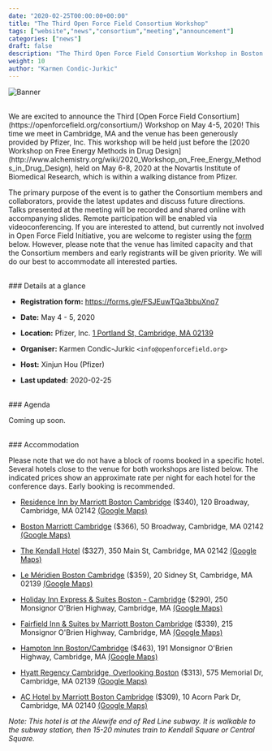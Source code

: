 ```yaml
---
date: "2020-02-25T00:00:00+00:00"
title: "The Third Open Force Field Consortium Workshop"
tags: ["website","news","consortium","meeting","announcement"]
categories: ["news"]
draft: false
description: "The Third Open Force Field Consortium Workshop in Boston on May 4-5, 2020."
weight: 10
author: "Karmen Condic-Jurkic"
---
```


![Banner](OpenFF-banner.png "Banner")


<br>
We are excited to announce the Third [Open Force Field Consortium](https://openforcefield.org/consortium/) Workshop on May 4-5, 2020! This time we meet in Cambridge, MA and the venue has been generously provided by Pfizer, Inc. This workshop will be held just before the [2020 Workshop on Free Energy Methods in Drug Design](http://www.alchemistry.org/wiki/2020_Workshop_on_Free_Energy_Methods_in_Drug_Design), held on May 6-8, 2020 at the Novartis Institute of Biomedical Research, which is within a walking distance from Pfizer.

The primary purpose of the event is to gather the Consortium members and collaborators, provide the latest updates and discuss future directions. Talks presented at the meeting will be recorded and shared online with accompanying slides. Remote participation will be enabled via videoconferencing. If you are interested to attend, but currently not involved in Open Force Field Initiative, you are welcome to register using the [form]((https://forms.gle/FSJEuwTQa3bbuXnq7)) below. However, please note that the venue has limited capacity and that the Consortium members and early registrants will be given priority. We will do our best to accommodate all interested parties.

<br>
### Details at a glance

* **Registration form:** https://forms.gle/FSJEuwTQa3bbuXnq7

* **Date:** May 4 - 5, 2020

* **Location:** Pfizer, Inc. [1 Portland St, Cambridge, MA 02139](https://goo.gl/maps/vDp7nFjgFRuVA5wu5)

* **Organiser:** Karmen Condic-Jurkic `<info@openforcefield.org>`

* **Host:** Xinjun Hou (Pfizer)

* **Last updated:** 2020-02-25

<br>
### Agenda

Coming up soon.

<br>
### Accommodation

Please note that we do not have a block of rooms booked in a specific hotel. Several hotels close to the venue for both workshops are listed below. The indicated prices show an approximate rate per night for each hotel for the conference days. Early booking is recommended.

* [Residence Inn by Marriott Boston Cambridge](https://www.marriott.com/hotels/travel/boscm-residence-inn-boston-cambridge/) ($340), 120 Broadway, Cambridge, MA 02142 [(Google Maps)](https://goo.gl/maps/gQ7GfPwEJzWHbPER9)

* [Boston Marriott Cambridge](https://www.marriott.com/hotels/travel/boscb-boston-marriott-cambridge/) ($366), 50 Broadway, Cambridge, MA 02142 [(Google Maps)](https://goo.gl/maps/cgyDKudqrGE3bRWQ6)

* [The Kendall Hotel](https://kendallhotel.com/) ($327), 350 Main St, Cambridge, MA 02142 [(Google Maps)](https://goo.gl/maps/1KQ1UKHtVd5xBMm89)

* [Le Méridien Boston Cambridge](https://www.marriott.com/hotels/travel/bosbm-le-meridien-boston-cambridge/) ($359), 20 Sidney St, Cambridge, MA 02139 [(Google Maps)](https://goo.gl/maps/jZSecpgv5DAS32dB7)

* [Holiday Inn Express & Suites Boston - Cambridge](https://www.ihg.com/holidayinnexpress/hotels/us/en/cambridge/boscb/hoteldetail?cm_mmc=GoogleMaps-_-EX-_-US-_-BOSCB) ($290), 250 Monsignor O'Brien Highway, Cambridge, MA [(Google Maps)](https://goo.gl/maps/2dcUjkMdCuYjtvcRA)

* [Fairfield Inn & Suites by Marriott Boston Cambridge](https://www.marriott.com/hotels/travel/bosbg-fairfield-inn-and-suites-boston-cambridge/) ($339), 215 Monsignor O'Brien Highway, Cambridge, MA [(Google Maps)](https://goo.gl/maps/jnmTuGmewVwH4ykT6)

* [Hampton Inn Boston/Cambridge](https://www.hilton.com/en/hotels/boscbhx-hampton-boston-cambridge/) ($463), 191 Monsignor O'Brien Highway, Cambridge, MA [(Google Maps)](https://goo.gl/maps/zsu61xBTyqSJU9Fb7)

* [Hyatt Regency Cambridge, Overlooking Boston](https://www.hyatt.com/en-US/hotel/massachusetts/hyatt-regency-cambridge-overlooking-boston/bosrc) ($313), 575 Memorial Dr, Cambridge, MA 02139 [(Google Maps)](https://g.page/HyattRegencyCambridge?share)

* [AC Hotel by Marriott Boston Cambridge](https://www.marriott.com/hotels/travel/bosar-ac-hotel-boston-cambridge/) ($309), 10 Acorn Park Dr, Cambridge, MA 02140 [(Google Maps)](https://goo.gl/maps/NcrhXpQCqKL5qXDf6)

*Note: This hotel is at the Alewife end of Red Line subway. It is walkable to the subway station, then 15-20 minutes train to Kendall Square or Central Square.*
